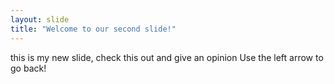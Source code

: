 ```yaml
---
layout: slide
title: "Welcome to our second slide!"
---
```

this is my new slide, check this out and give an opinion 
Use the left arrow to go back!
